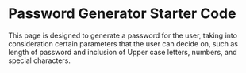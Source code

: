 # Password Generator Starter Code
This page is designed to generate a password for the user, taking into consideration certain parameters that the user can decide on, such as length of password and inclusion of Upper case letters, numbers, and special characters.
